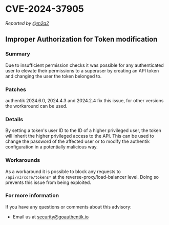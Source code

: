 # CVE-2024-37905

_Reported by [@m2a2](https://github.com/m2a2)_

## Improper Authorization for Token modification

### Summary

Due to insufficient permission checks it was possible for any authenticated user to elevate their permissions to a superuser by creating an API token and changing the user the token belonged to.

### Patches

authentik 2024.6.0, 2024.4.3 and 2024.2.4 fix this issue, for other versions the workaround can be used.

### Details

By setting a token's user ID to the ID of a higher privileged user, the token will inherit the higher privileged access to the API. This can be used to change the password of the affected user or to modify the authentik configuration in a potentially malicious way.

### Workarounds

As a workaround it is possible to block any requests to `/api/v3/core/tokens*` at the reverse-proxy/load-balancer level. Doing so prevents this issue from being exploited.

### For more information

If you have any questions or comments about this advisory:

-   Email us at [security@goauthentik.io](mailto:security@goauthentik.io)
